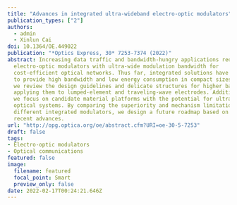```yaml
---
title: "Advances in integrated ultra-wideband electro-optic modulators"
publication_types: ["2"]
authors:
  - admin
  - Xinlun Cai
doi: 10.1364/OE.449022
publication: "*Optics Express, 30* 7253-7374 (2022)"
abstract: Increasing data traffic and bandwidth-hungry applications require
  electro-optic modulators with ultra-wide modulation bandwidth for
  cost-efficient optical networks. Thus far, integrated solutions have emerged
  to provide high bandwidth and low energy consumption in compact sizes. Here,
  we review the design guidelines and delicate structures for higher bandwidth,
  applying them to lumped-element and traveling-wave electrodes. Additionally,
  we focus on candidate material platforms with the potential for ultra-wideband
  optical systems. By comparing the superiority and mechanism limitations of
  different integrated modulators, we design a future roadmap based on the
  recent advances.
url: "http://opg.optica.org/oe/abstract.cfm?URI=oe-30-5-7253"
draft: false
tags:
- Electro-optic modulators
- Optical communications
featured: false
image:
  filename: featured
  focal_point: Smart
  preview_only: false
date: 2022-02-17T00:24:21.646Z
---
```


